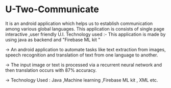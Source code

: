 # U-Two-Communicate
It is an android application which helps us to establish communication
among various global languages. 
This application is consists of single page interactive ,user friendly
U.I. Technology used :- This application is made by using java as backend
and "Firebase ML kit " 

-> An android application to automate tasks like text extraction from images,
speech recognition and translation of text from one language to another. 

-> The input image or text is processed via a recurrent neural network and then
translation occurs with 87% accuracy. 

-> Technology Used : Java ,Machine learning ,Firebase ML kit , XML etc.
